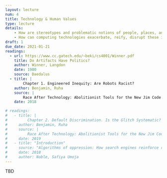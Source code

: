 ```yaml
---
layout: lecture
num: 4
title: Technology & Human Values
type: lecture
details: 
    - How are stereotypes and problematic notions of people, places, and communities "baked in" to computing technologies, and what are some examples of this?
    - How can computing technologies exacerbate, reify, disrupt these ideas?
draft: 1
due_date: 2021-01-21
readings:
  - url: https://www.cc.gatech.edu/~beki/cs4001/Winner.pdf
    title: Do Artifacts Have Politics?
    author: Winner, Langdon
    date: 1980
    source: Daedalus
  - title: |
        Chapter 1. Engineered Inequity: Are Robots Racist?
    author: Benjamin, Ruha
    source: |
        Race After Technology: Abolitionist Tools for the New Jim Code
    date: 2018

# readings:
#   - title: |
#         Chapter 2. Default Discrimination. Is the Glitch Systematic?
#     author: Benjamin, Ruha
#     source: |
#         Race After Technology: Abolitionist Tools for the New Jim Code
#     date: 2019
#   - title: "Introduction"
#     source: "Algorithms of oppression: How search engines reinforce racism"
#     date: 2018
#     author: Noble, Safiya Umoja
---
```


TBD